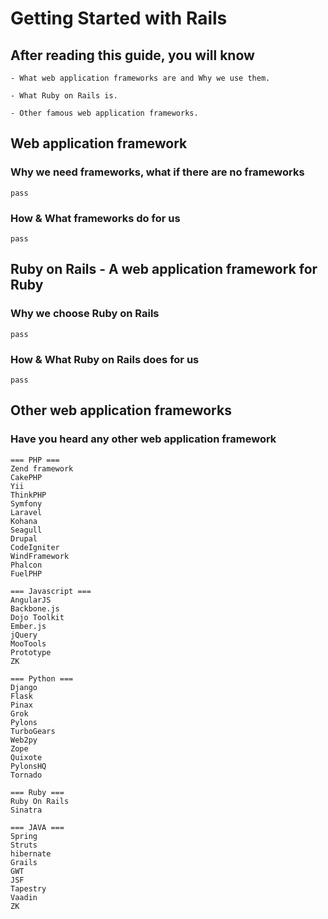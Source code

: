 # Getting Started with Rails

## After reading this guide, you will know

```
- What web application frameworks are and Why we use them.

- What Ruby on Rails is.

- Other famous web application frameworks.
```


## Web application framework

### Why we need frameworks, what if there are no frameworks
```
pass
```

### How & What frameworks do for us
```
pass
```


## Ruby on Rails - A web application framework for Ruby

### Why we choose Ruby on Rails
```
pass
```

### How & What Ruby on Rails does for us
```
pass
```


## Other web application frameworks

### Have you heard any other web application framework

```
=== PHP ===
Zend framework
CakePHP
Yii
ThinkPHP
Symfony
Laravel
Kohana
Seagull
Drupal
CodeIgniter
WindFramework
Phalcon
FuelPHP
```

```
=== Javascript ===
AngularJS
Backbone.js
Dojo Toolkit
Ember.js
jQuery
MooTools
Prototype
ZK
```

```
=== Python ===
Django
Flask
Pinax
Grok
Pylons
TurboGears
Web2py
Zope
Quixote
PylonsHQ
Tornado
```

```
=== Ruby ===
Ruby On Rails
Sinatra
```

```
=== JAVA ===
Spring
Struts
hibernate
Grails
GWT
JSF
Tapestry
Vaadin
ZK
```
